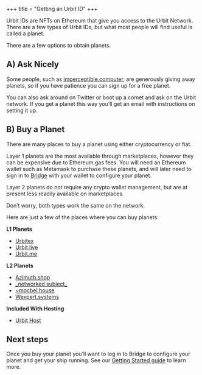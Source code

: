 +++
title = "Getting an Urbit ID"
+++

Urbit IDs are NFTs on Ethereum that give you access to the Urbit Network. There are a few types of Urbit IDs, but what most people will find useful is called a planet.

There are a few options to obtain planets.

## A) Ask Nicely

Some people, such as [imperceptible.computer](https://imperceptible.computer), are generously giving away planets, so if you have patience you can sign up for a free planet.

You can also ask around on Twitter or boot up a comet and ask on the Urbit network. If you get a planet this way you’ll get an email with instructions on setting it up.

## B) Buy a Planet

There are many places to buy a planet using either cryptocurrency or fiat.

Layer 1 planets are the most available through marketplaces, however they can be expensive due to Ethereum gas fees. You will need an Ethereum wallet such as Metamask to purchase these planets, and will later need to sign in to [Bridge](https://bridge.urbit.org/) with your wallet to configure your planet.

Layer 2 planets do not require any crypto wallet management, but are at present less readily available on marketplaces.

Don’t worry, both types work the same on the network.

Here are just a few of the places where you can buy planets:

**L1 Planets**

- [Urbitex](https://urbitex.io)
- [Urbit.live](https://urbit.live)
- [Urbit.me](https://urbit.me)

**L2 Planets**

- [Azimuth.shop](https://azimuth.shop)
- [\_networked subject\_](https://subject.network/)
- [~mocbel house](https://mocbel.house)
- [Wexpert.systems](https://wexpert.systems)

**Included With Hosting**

- [Urbit Host](https://urbithost.com)

## Next steps

Once you buy your planet you’ll want to log in to Bridge to configure your planet and get your ship running. See our [Getting Started guide](/getting-started) to learn more.
